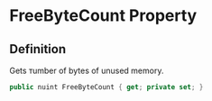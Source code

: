 # FreeByteCount Property

## Definition
Gets тumber of bytes of unused memory.

```C#
public nuint FreeByteCount { get; private set; }
```
